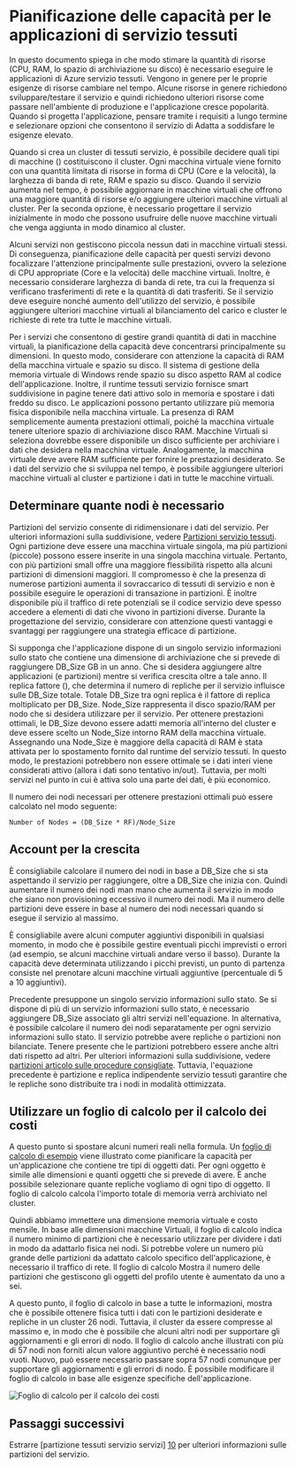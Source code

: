 <properties
   pageTitle="Pianificazione delle capacità per le applicazioni di servizio tessuti | Microsoft Azure"
   description="Viene descritto come identificare il numero dei nodi di calcolo necessari per un'applicazione di servizio tessuti"
   services="service-fabric"
   documentationCenter=".net"
   authors="mani-ramaswamy"
   manager="markfuss"
   editor=""/>

<tags
   ms.service="service-fabric"
   ms.devlang="dotnet"
   ms.topic="article"
   ms.tgt_pltfrm="NA"
   ms.workload="NA"
   ms.date="09/14/2016"
   ms.author="subramar"/>


# <a name="capacity-planning-for-service-fabric-applications"></a>Pianificazione delle capacità per le applicazioni di servizio tessuti


In questo documento spiega in che modo stimare la quantità di risorse (CPU, RAM, lo spazio di archiviazione su disco) è necessario eseguire le applicazioni di Azure servizio tessuti. Vengono in genere per le proprie esigenze di risorse cambiare nel tempo. Alcune risorse in genere richiedono sviluppare/testare il servizio e quindi richiedono ulteriori risorse come passare nell'ambiente di produzione e l'applicazione cresce popolarità. Quando si progetta l'applicazione, pensare tramite i requisiti a lungo termine e selezionare opzioni che consentono il servizio di Adatta a soddisfare le esigenze elevato.

 Quando si crea un cluster di tessuti servizio, è possibile decidere quali tipi di macchine () costituiscono il cluster. Ogni macchina virtuale viene fornito con una quantità limitata di risorse in forma di CPU (Core e la velocità), la larghezza di banda di rete, RAM e spazio su disco. Quando il servizio aumenta nel tempo, è possibile aggiornare in macchine virtuali che offrono una maggiore quantità di risorse e/o aggiungere ulteriori macchine virtuali al cluster. Per la seconda opzione, è necessario progettare il servizio inizialmente in modo che possono usufruire delle nuove macchine virtuali che venga aggiunta in modo dinamico al cluster.

Alcuni servizi non gestiscono piccola nessun dati in macchine virtuali stessi. Di conseguenza, pianificazione delle capacità per questi servizi devono focalizzare l'attenzione principalmente sulle prestazioni, ovvero la selezione di CPU appropriate (Core e la velocità) delle macchine virtuali. Inoltre, è necessario considerare larghezza di banda di rete, tra cui la frequenza si verificano trasferimenti di rete e la quantità di dati trasferiti. Se il servizio deve eseguire nonché aumento dell'utilizzo del servizio, è possibile aggiungere ulteriori macchine virtuali al bilanciamento del carico e cluster le richieste di rete tra tutte le macchine virtuali.

Per i servizi che consentono di gestire grandi quantità di dati in macchine virtuali, la pianificazione della capacità deve concentrarsi principalmente su dimensioni. In questo modo, considerare con attenzione la capacità di RAM della macchina virtuale e spazio su disco. Il sistema di gestione della memoria virtuale di Windows rende spazio su disco aspetto RAM al codice dell'applicazione. Inoltre, il runtime tessuti servizio fornisce smart suddivisione in pagine tenere dati attivo solo in memoria e spostare i dati freddo su disco. Le applicazioni possono pertanto utilizzare più memoria fisica disponibile nella macchina virtuale. La presenza di RAM semplicemente aumenta prestazioni ottimali, poiché la macchina virtuale tenere ulteriore spazio di archiviazione disco RAM. Macchine Virtuali si seleziona dovrebbe essere disponibile un disco sufficiente per archiviare i dati che desidera nella macchina virtuale. Analogamente, la macchina virtuale deve avere RAM sufficiente per fornire le prestazioni desiderato. Se i dati del servizio che si sviluppa nel tempo, è possibile aggiungere ulteriori macchine virtuali al cluster e partizione i dati in tutte le macchine virtuali.

## <a name="determine-how-many-nodes-you-need"></a>Determinare quante nodi è necessario

Partizioni del servizio consente di ridimensionare i dati del servizio. Per ulteriori informazioni sulla suddivisione, vedere [Partizioni servizio tessuti](service-fabric-concepts-partitioning.md). Ogni partizione deve essere una macchina virtuale singola, ma più partizioni (piccole) possono essere inserite in una singola macchina virtuale. Pertanto, con più partizioni small offre una maggiore flessibilità rispetto alla alcuni partizioni di dimensioni maggiori. Il compromesso è che la presenza di numerose partizioni aumenta il sovraccarico di tessuti di servizio e non è possibile eseguire le operazioni di transazione in partizioni. È inoltre disponibile più il traffico di rete potenziali se il codice servizio deve spesso accedere a elementi di dati che vivono in partizioni diverse. Durante la progettazione del servizio, considerare con attenzione questi vantaggi e svantaggi per raggiungere una strategia efficace di partizione.

Si supponga che l'applicazione dispone di un singolo servizio informazioni sullo stato che contiene una dimensione di archiviazione che si prevede di raggiungere DB_Size GB in un anno. Che si desidera aggiungere altre applicazioni (e partizioni) mentre si verifica crescita oltre a tale anno.  Il replica fattore (), che determina il numero di repliche per il servizio influisce sulle DB_Size totale. Totale DB_Size tra ogni replica è il fattore di replica moltiplicato per DB_Size.  Node_Size rappresenta il disco spazio/RAM per nodo che si desidera utilizzare per il servizio. Per ottenere prestazioni ottimali, le DB_Size devono essere adatti memoria all'interno del cluster e deve essere scelto un Node_Size intorno RAM della macchina virtuale. Assegnando una Node_Size è maggiore della capacità di RAM è stata attivata per lo spostamento fornito dal runtime del servizio tessuti. In questo modo, le prestazioni potrebbero non essere ottimale se i dati interi viene considerati attivo (allora i dati sono tentativo in/out). Tuttavia, per molti servizi nel punto in cui è attiva solo una parte dei dati, è più economico.

Il numero dei nodi necessari per ottenere prestazioni ottimali può essere calcolato nel modo seguente:

```
Number of Nodes = (DB_Size * RF)/Node_Size

```


## <a name="account-for-growth"></a>Account per la crescita

È consigliabile calcolare il numero dei nodi in base a DB_Size che si sta aspettando il servizio per raggiungere, oltre a DB_Size che inizia con. Quindi aumentare il numero dei nodi man mano che aumenta il servizio in modo che siano non provisioning eccessivo il numero dei nodi. Ma il numero delle partizioni deve essere in base al numero dei nodi necessari quando si esegue il servizio al massimo.

È consigliabile avere alcuni computer aggiuntivi disponibili in qualsiasi momento, in modo che è possibile gestire eventuali picchi imprevisti o errori (ad esempio, se alcuni macchine virtuali andare verso il basso).  Durante la capacità deve determinata utilizzando i picchi previsti, un punto di partenza consiste nel prenotare alcuni macchine virtuali aggiuntive (percentuale di 5 a 10 aggiuntivi).

Precedente presuppone un singolo servizio informazioni sullo stato. Se si dispone di più di un servizio informazioni sullo stato, è necessario aggiungere DB_Size associato gli altri servizi nell'equazione. In alternativa, è possibile calcolare il numero dei nodi separatamente per ogni servizio informazioni sullo stato.  Il servizio potrebbe avere repliche o partizioni non bilanciate. Tenere presente che le partizioni potrebbero essere anche altri dati rispetto ad altri. Per ulteriori informazioni sulla suddivisione, vedere [partizioni articolo sulle procedure consigliate](service-fabric-concepts-partitioning.md). Tuttavia, l'equazione precedente è partizione e replica indipendente servizio tessuti garantire che le repliche sono distribuite tra i nodi in modalità ottimizzata.


## <a name="use-a-spreadsheet-for-cost-calculation"></a>Utilizzare un foglio di calcolo per il calcolo dei costi

A questo punto si spostare alcuni numeri reali nella formula. Un [foglio di calcolo di esempio](https://servicefabricsdkstorage.blob.core.windows.net/publicrelease/SF%20VM%20Cost%20calculator-NEW.xlsx) viene illustrato come pianificare la capacità per un'applicazione che contiene tre tipi di oggetti dati. Per ogni oggetto è simile alle dimensioni e quanti oggetti che si prevede di avere. È anche possibile selezionare quante repliche vogliamo di ogni tipo di oggetto. Il foglio di calcolo calcola l'importo totale di memoria verrà archiviato nel cluster.

Quindi abbiamo immettere una dimensione memoria virtuale e costo mensile. In base alle dimensioni macchine Virtuali, il foglio di calcolo indica il numero minimo di partizioni che è necessario utilizzare per dividere i dati in modo da adattarlo fisica nei nodi. Si potrebbe volere un numero più grande delle partizioni da adattato calcolo specifico dell'applicazione, è necessario il traffico di rete. Il foglio di calcolo Mostra il numero delle partizioni che gestiscono gli oggetti del profilo utente è aumentato da uno a sei.

A questo punto, il foglio di calcolo in base a tutte le informazioni, mostra che è possibile ottenere fisica tutti i dati con le partizioni desiderate e repliche in un cluster 26 nodi. Tuttavia, il cluster da essere compresse al massimo e, in modo che è possibile che alcuni altri nodi per supportare gli aggiornamenti e gli errori di nodo. Il foglio di calcolo anche illustrati con più di 57 nodi non forniti alcun valore aggiuntivo perché è necessario nodi vuoti. Nuovo, può essere necessario passare sopra 57 nodi comunque per supportare gli aggiornamenti e gli errori di nodo. È possibile modificare il foglio di calcolo in base alle esigenze specifiche dell'applicazione.   

![Foglio di calcolo per il calcolo dei costi][Image1]



## <a name="next-steps"></a>Passaggi successivi

Estrarre [partizione tessuti servizio servizi] [ 10] per ulteriori informazioni sulle partizioni del servizio.



<!--Image references-->
[Image1]: ./media/SF-Cost.png

<!--Link references--In actual articles, you only need a single period before the slash-->
[10]: service-fabric-concepts-partitioning.md
